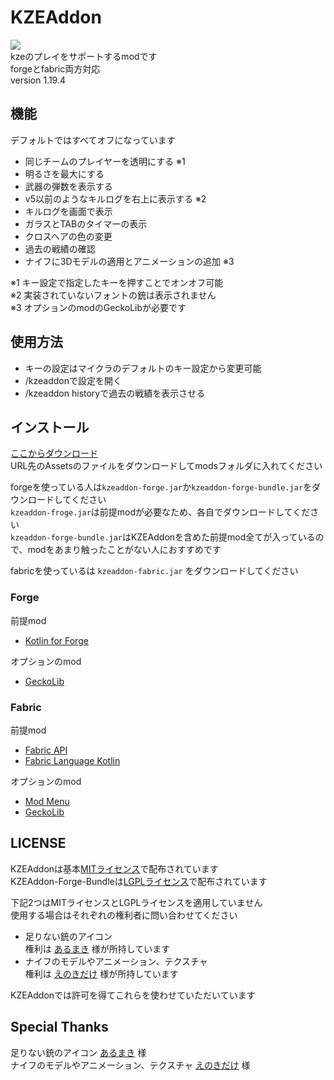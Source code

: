 # KZEAddon
[![](https://img.shields.io/github/downloads/tedo0627/KZEAddon/total)]()  
kzeのプレイをサポートするmodです  
forgeとfabric両方対応  
version 1.19.4  

## 機能
デフォルトではすべてオフになっています
 - 同じチームのプレイヤーを透明にする ※1
 - 明るさを最大にする
 - 武器の弾数を表示する
 - v5以前のようなキルログを右上に表示する ※2
 - キルログを画面で表示
 - ガラスとTABのタイマーの表示
 - クロスヘアの色の変更
 - 過去の戦績の確認
 - ナイフに3Dモデルの適用とアニメーションの追加 ※3

※1 キー設定で指定したキーを押すことでオンオフ可能  
※2 実装されていないフォントの銃は表示されません  
※3 オプションのmodのGeckoLibが必要です  

## 使用方法
 - キーの設定はマイクラのデフォルトのキー設定から変更可能
 - /kzeaddonで設定を開く
 - /kzeaddon historyで過去の戦績を表示させる

## インストール
[ここからダウンロード](https://github.com/tedo0627/KZEAddon/releases/latest)  
URL先のAssetsのファイルをダウンロードしてmodsフォルダに入れてください

forgeを使っている人は```kzeaddon-forge.jar```か```kzeaddon-forge-bundle.jar```をダウンロードしてください  
```kzeaddon-froge.jar```は前提modが必要なため、各自でダウンロードしてください  
```kzeaddon-forge-bundle.jar```はKZEAddonを含めた前提mod全てが入っているので、modをあまり触ったことがない人におすすめです 

fabricを使っているは ```kzeaddon-fabric.jar``` をダウンロードしてください  


### Forge
前提mod
 - [Kotlin for Forge](https://www.curseforge.com/minecraft/mc-mods/kotlin-for-forge)

オプションのmod
 - [GeckoLib](https://www.curseforge.com/minecraft/mc-mods/geckolib)

### Fabric
前提mod
 - [Fabric API](https://www.curseforge.com/minecraft/mc-mods/fabric-api)
 - [Fabric Language Kotlin](https://www.curseforge.com/minecraft/mc-mods/fabric-language-kotlin)

オプションのmod
 - [Mod Menu](https://modrinth.com/mod/modmenu)
 - [GeckoLib](https://www.curseforge.com/minecraft/mc-mods/geckolib)

## LICENSE
KZEAddonは基本[MITライセンス](https://github.com/tedo0627/KZEAddon/blob/master/LICENSE)で配布されています  
KZEAddon-Forge-Bundleは[LGPLライセンス](https://github.com/tedo0627/KZEAddon/blob/master/forge-bundle/LICENSE)で配布されています  
  
下記2つはMITライセンスとLGPLライセンスを適用していません  
使用する場合はそれぞれの権利者に問い合わせてください  
 - 足りない銃のアイコン  
権利は [あるまき](https://twitter.com/Arum4ki) 様が所持しています  
 - ナイフのモデルやアニメーション、テクスチャ  
権利は [えのきだけ](https://twitter.com/enk_dke) 様が所持しています  

KZEAddonでは許可を得てこれらを使わせていただいています

## Special Thanks
足りない銃のアイコン [あるまき](https://twitter.com/Arum4ki) 様  
ナイフのモデルやアニメーション、テクスチャ [えのきだけ](https://twitter.com/enk_dke) 様  
